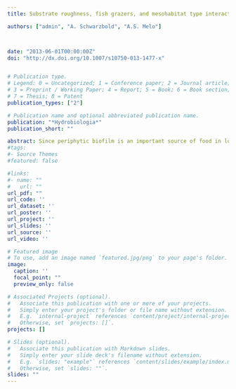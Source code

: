 ```yaml
---
title: Substrate roughness, fish grazers, and mesohabitat type interact to determine algal biomass and sediment accrual in a high-altitude subtropical stream 

authors: ["admin", "A. Schwarzbold", "A.S. Melo"]



date: "2013-06-01T00:00:00Z"
doi: "http://dx.doi.org/10.1007/s10750-013-1477-x"


# Publication type.
# Legend: 0 = Uncategorized; 1 = Conference paper; 2 = Journal article;
# 3 = Preprint / Working Paper; 4 = Report; 5 = Book; 6 = Book section;
# 7 = Thesis; 8 = Patent
publication_types: ["2"]

# Publication name and optional abbreviated publication name.
publication: "*Hydrobiologia*"
publication_short: ""

abstract: Since periphytic biofilm is an important source of food in lotic ecosystems, it is important to understand how key ecological factors affect the accrual and loss of algal biomass and sediment in the biofilm. We designed a field experiment to evaluate the effects of mesohabitat type (pools and riffles), grazing fish (control and exclusion), and substrate roughness (smooth and rough) on chlorophyll a, ash-free dry mass (AFDM), and total dry mass in a subtropical stream. Mesohabitat type did not influence the effect of grazers on periphyton. However, rough substrates accumulated more total dry mass in pools than in riffles, while smooth substrates accumulated similar amounts of total dry mass in both mesohabitats. The accrual of AFDMand chlorophyll a was greater on rough than on smooth substrates, regardless of mesohabitat. Treatments without fish accrued more total dry mass, AFDM, and chlorophyll a than treatments with fish, showing that fish play amajor role in this stream by removing sediment and algal biomass. These results suggest that habitat simplification in the scale of substrate roughness and loss of large grazers may impact the accrual and loss of algal biomass and sediment in lotic ecosystems.
#tags:
#- Source Themes
#featured: false

#links:
#- name: ""
#   url: ""
url_pdf: ""
url_code: ''
url_dataset: ''
url_poster: ''
url_project: ''
url_slides: ''
url_source: ''
url_video: ''

# Featured image
# To use, add an image named `featured.jpg/png` to your page's folder. 
image:
  caption: ''
  focal_point: ""
  preview_only: false

# Associated Projects (optional).
#   Associate this publication with one or more of your projects.
#   Simply enter your project's folder or file name without extension.
#   E.g. `internal-project` references `content/project/internal-project/index.md`.
#   Otherwise, set `projects: []`.
projects: []

# Slides (optional).
#   Associate this publication with Markdown slides.
#   Simply enter your slide deck's filename without extension.
#   E.g. `slides: "example"` references `content/slides/example/index.md`.
#   Otherwise, set `slides: ""`.
slides: ""
---
```

